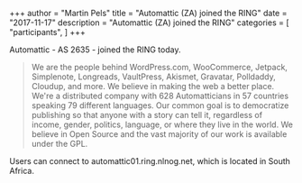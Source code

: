 +++
author = "Martin Pels"
title = "Automattic (ZA) joined the RING"
date = "2017-11-17"
description = "Automattic (ZA) joined the RING"
categories = [
    "participants",
]
+++

Automattic - AS 2635 - joined the RING today.

> We are the people behind WordPress.com, WooCommerce, Jetpack, Simplenote, Longreads, VaultPress, Akismet, Gravatar, Polldaddy, Cloudup, and more. We believe in making the web a better place. We're a distributed company with 628 Automatticians in 57 countries speaking 79 different languages. Our common goal is to democratize publishing so that anyone with a story can tell it, regardless of income, gender, politics, language, or where they live in the world. We believe in Open Source and the vast majority of our work is available under the GPL.

Users can connect to automattic01.ring.nlnog.net, which is located in South Africa.

